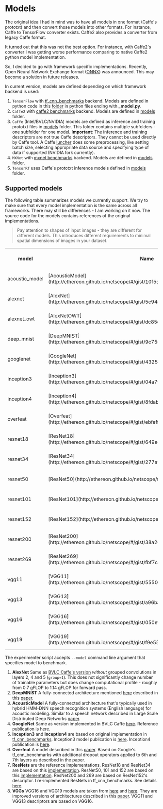 # __Models__

The original idea I had in mind was to have all models in one format (Caffe's prototxt)
and then convert those models into other formats. For instance, Caffe to TensorFlow converter
exists. Caffe2 also provides a converter from legacy Caffe format.

It turned out that this was not the best option. For instance, with Caffe2's converter
I was getting worse performance comparing to native Caffe2 python model implementation.

So, I decided to go with framework specific implementations. Recently, Open Neural Network
Exchange format ([ONNX](https://github.com/onnx/onnx)) was announced.
This may become a solution in future releases.

In current version, models are defined depending on which framework backend is used:

1. ``TensorFlow`` with [tf_cnn_benchmarks](https://github.com/HewlettPackard/dlcookbook-dlbs/tree/master/python/tf_cnn_benchmarks)
   backend. Models are defined in python code in this [folder](https://github.com/HewlettPackard/dlcookbook-dlbs/tree/master/python/tf_cnn_benchmarks)
   in python files ending with **_model.py**.
2. ``Caffe2`` with [caffe2 benchmarks](https://github.com/HewlettPackard/dlcookbook-dlbs/tree/master/python/caffe2_benchmarks)
   backend. Models are defined in [models](https://github.com/HewlettPackard/dlcookbook-dlbs/tree/master/python/caffe2_benchmarks/models)
   folder.
3. ``Caffe`` (Intel/BVLC/NVIDIA) models are defined as inference and training prototxt files in
   [models](https://github.com/HewlettPackard/dlcookbook-dlbs/tree/master/models) folder. This folder contains
   multiple subfolders - one subfolder for one model.
   **Important**: The inference and training descriptors are not true Caffe descriptors. They cannot be used
   directly by Caffe tool. A Caffe [luncher](https://github.com/HewlettPackard/dlcookbook-dlbs/blob/master/scripts/launchers/caffe.sh)
   does some preprocessing, like setting batch size, selecting appropriate data source and specifying
   type of data if supported (NVIDIA fork currently).
4. ``MXNet`` with [mxnet benchmarks](https://github.com/HewlettPackard/dlcookbook-dlbs/tree/master/python/mxnet_benchmarks)
   backend. Models are defined in [models](https://github.com/HewlettPackard/dlcookbook-dlbs/tree/master/python/mxnet_benchmarks/models)
   folder.
5. ``TensorRT`` uses Caffe\`s prototxt inference models defined in [models](https://github.com/HewlettPackard/dlcookbook-dlbs/tree/master/models)
   folder.

## Supported models

The following table summarizes models we currently support. We try to make sure that every
model implementation is the same across all frameworks. There may still be differences - I am working
on it now. The source code for the models contains references of the original implementations.

> Pay attention to shapes of input images - they are different for different models. This
> introduces different requirements to minimal spatial dimensions of images in your dataset.

<table>
  <tr>
    <th>model</th><th>Name</th><th>Input shape (CHW)</th><th>#Parameters</th><th>#Model size (Mb)</th><th>TensorFlow</th><th>Caffe</th><th>TensorRT</th><th>Caffe2</th><th>MXNet</th><th>PyTorch</th>
  </tr>
  <tr>
    <td>acoustic_model</td><td>[AcousticModel](http://ethereon.github.io/netscope/#/gist/10f5dee56b6f7bbb5da26749bd37ae16)</td>
    <td>540x1x1</td>
    <td>34,678,784</td><td>133</td>
    <td>[Impl](https://github.com/HewlettPackard/dlcookbook-dlbs/blob/master/python/tf_cnn_benchmarks/models/acoustic_model.py)</td>
    <td colspan="2">[Impl](https://github.com/HewlettPackard/dlcookbook-dlbs/tree/master/models/acoustic_model)</td>
    <td>[Impl](https://github.com/HewlettPackard/dlcookbook-dlbs/blob/master/python/caffe2_benchmarks/models/acoustic_model.py)</td>
    <td>[Impl](https://github.com/HewlettPackard/dlcookbook-dlbs/blob/master/python/mxnet_benchmarks/models/acoustic_model.py)</td>
    <td>[Impl](https://github.com/HewlettPackard/dlcookbook-dlbs/blob/master/python/pytorch_benchmarks/models/acoustic_model.py)</td>
  </tr>
  <tr>
    <td>alexnet</td><td>[AlexNet](http://ethereon.github.io/netscope/#/gist/5c94a074f4e4ac4b81ee28a796e04b5d)</td>
    <td>3x227x227</td>
    <td>62,378,344</td><td>238</td>
    <td>[Impl](https://github.com/HewlettPackard/dlcookbook-dlbs/blob/master/python/tf_cnn_benchmarks/models/alexnet_model.py)</td>
    <td colspan="2">[Impl](https://github.com/HewlettPackard/dlcookbook-dlbs/tree/master/models/alexnet_owt)</td>
    <td>[Impl](https://github.com/HewlettPackard/dlcookbook-dlbs/blob/master/python/caffe2_benchmarks/models/alexnet_owt.py)</td>
    <td>[Impl](https://github.com/HewlettPackard/dlcookbook-dlbs/blob/master/python/mxnet_benchmarks/models/alexnet_owt.py)</td>
    <td>[Impl](https://github.com/HewlettPackard/dlcookbook-dlbs/blob/master/python/pytorch_benchmarks/models/alexnet_owt.py)</td>
  </tr>
  <tr>
    <td>alexnet_owt</td><td>[AlexNetOWT](http://ethereon.github.io/netscope/#/gist/dc85cc15d59d720c8a18c4776abc9fd5)</td>
    <td>3x227x227</td>
    <td>61,100,840</td><td>233</td>
    <td>[Impl](https://github.com/HewlettPackard/dlcookbook-dlbs/blob/master/python/tf_cnn_benchmarks/models/alexnet_model.py)</td>
    <td colspan="2">[Impl](https://github.com/HewlettPackard/dlcookbook-dlbs/tree/master/models/bvlc_alexnet)</td>
    <td>[Impl](https://github.com/HewlettPackard/dlcookbook-dlbs/blob/master/python/caffe2_benchmarks/models/alexnet.py)</td>
    <td>[Impl](https://github.com/HewlettPackard/dlcookbook-dlbs/blob/master/python/mxnet_benchmarks/models/alexnet.py)</td>
    <td>[Impl](https://github.com/HewlettPackard/dlcookbook-dlbs/blob/master/python/pytorch_benchmarks/models/alexnet.py)</td>
  </tr>
  <tr>
    <td>deep_mnist</td><td>[DeepMNIST](http://ethereon.github.io/netscope/#/gist/9c75cd95891207082bd42264eb7a2706)</td>
    <td>1x28x28</td>
    <td>11,972,510</td><td>46</td>
    <td>[Impl](https://github.com/HewlettPackard/dlcookbook-dlbs/blob/master/python/tf_cnn_benchmarks/models/deepmnist_model.py)</td>
    <td colspan="2">[Impl](https://github.com/HewlettPackard/dlcookbook-dlbs/tree/master/models/deep_mnist)</td>
    <td>[Impl](https://github.com/HewlettPackard/dlcookbook-dlbs/blob/master/python/caffe2_benchmarks/models/deep_mnist.py)</td>
    <td>[Impl](https://github.com/HewlettPackard/dlcookbook-dlbs/blob/master/python/mxnet_benchmarks/models/deep_mnist.py)</td>
    <td>[Impl](https://github.com/HewlettPackard/dlcookbook-dlbs/blob/master/python/pytorch_benchmarks/models/deep_mnist.py)</td>
  </tr>
  <tr>
    <td>googlenet</td><td>[GoogleNet](http://ethereon.github.io/netscope/#/gist/4325909f3683e51eaf93fdaeed6b2a9b)</td>
    <td>3x224x224</td>
    <td>6,998,552</td><td>27</td>
    <td>[Impl](https://github.com/HewlettPackard/dlcookbook-dlbs/blob/master/python/tf_cnn_benchmarks/models/googlenet_model.py)</td>
    <td colspan="2">[Impl](https://github.com/HewlettPackard/dlcookbook-dlbs/tree/master/models/bvlc_googlenet)</td>
    <td>[Impl](https://github.com/HewlettPackard/dlcookbook-dlbs/blob/master/python/caffe2_benchmarks/models/googlenet.py)</td>
    <td>[Impl](https://github.com/HewlettPackard/dlcookbook-dlbs/blob/master/python/mxnet_benchmarks/models/googlenet.py)</td>
    <td>[Impl](https://github.com/HewlettPackard/dlcookbook-dlbs/blob/master/python/pytorch_benchmarks/models/googlenet.py)</td>
  </tr>
  <tr>
    <td>inception3</td><td>[Inception3](http://ethereon.github.io/netscope/#/gist/04a797f778a7d513a9b52af4c1dbee4e)</td>
    <td rowspan=2>3x299x299</td>
    <td>23,869,094</td><td>91</td>
    <td rowspan="2">[Impl](https://github.com/HewlettPackard/dlcookbook-dlbs/blob/master/python/tf_cnn_benchmarks/models/inception_model.py)</td>
    <td colspan=2>[Impl](https://github.com/HewlettPackard/dlcookbook-dlbs/tree/master/models/inception3)</td>
    <td rowspan=2>[Impl](https://github.com/HewlettPackard/dlcookbook-dlbs/blob/master/python/caffe2_benchmarks/models/inception.py)</td>
    <td rowspan=2>[Impl](https://github.com/HewlettPackard/dlcookbook-dlbs/blob/master/python/mxnet_benchmarks/models/inception.py)</td>
    <td rowspan=2>[Impl](https://github.com/HewlettPackard/dlcookbook-dlbs/blob/master/python/pytorch_benchmarks/models/inception.py)</td>
  </tr>
  <tr>
    <td>inception4</td><td>[Inception4](http://ethereon.github.io/netscope/#/gist/8fdab7a3ea5bceb9169832dfd73b5e31)</td>
    <td>42,743,133</td><td>163</td>
    <td colspan=2>[Impl](https://github.com/HewlettPackard/dlcookbook-dlbs/tree/master/models/inception4)</td>
  </tr>
  <tr>
    <td>overfeat</td><td>[Overfeat](http://ethereon.github.io/netscope/#/gist/ebfeff824393bcd66a9ceb851d8e5bde)</td>
    <td>3x231x231</td>
    <td>145,920,872</td><td>557</td>
    <td>[Impl](https://github.com/HewlettPackard/dlcookbook-dlbs/blob/master/python/tf_cnn_benchmarks/models/overfeat_model.py)</td>
    <td colspan=2>[Impl](https://github.com/HewlettPackard/dlcookbook-dlbs/tree/master/models/overfeat)</td>
    <td>[Impl](https://github.com/HewlettPackard/dlcookbook-dlbs/blob/master/python/caffe2_benchmarks/models/overfeat.py)</td>
    <td>[Impl](https://github.com/HewlettPackard/dlcookbook-dlbs/blob/master/python/mxnet_benchmarks/models/overfeat.py)</td>
    <td>[Impl](https://github.com/HewlettPackard/dlcookbook-dlbs/blob/master/python/pytorch_benchmarks/models/overfeat.py)</td>
  </tr>
  <tr>
    <td>resnet18</td><td>[ResNet18](http://ethereon.github.io/netscope/#/gist/649e0fb6c96c60c9f0abaa339da3cd27)</td>
    <td rowspan=7>3x224x224</td>
    <td>11,703,485</td><td>45</td>
    <td rowspan="7" framework="tensorflow">[Impl](https://github.com/HewlettPackard/dlcookbook-dlbs/blob/master/python/tf_cnn_benchmarks/models/resnet_model.py)</td>
    <td colspan=2>[Impl](https://github.com/HewlettPackard/dlcookbook-dlbs/tree/master/models/resnet18)</td>
    <td rowspan="7" framework="caffe2">[Impl](https://github.com/HewlettPackard/dlcookbook-dlbs/blob/master/python/caffe2_benchmarks/models/resnet.py)</td>
    <td rowspan="7" framework="mxnet">[Impl](https://github.com/HewlettPackard/dlcookbook-dlbs/blob/master/python/mxnet_benchmarks/models/resnet.py)</td>
    <td rowspan="7" framework="mxnet">[Impl](https://github.com/HewlettPackard/dlcookbook-dlbs/blob/master/python/pytorch_benchmarks/models/resnet.py)</td>
  </tr>
  <tr>
    <td>resnet34</td><td>[ResNet34](http://ethereon.github.io/netscope/#/gist/277a9604370076d8eed03e9e44e23d53)</td>
    <td>21,819,085</td><td>84</td>
    <td colspan=2>[Impl](https://github.com/HewlettPackard/dlcookbook-dlbs/tree/master/models/resnet34)</td>
  </tr>
  <tr>
    <td>resnet50</td><td>[ResNet50](http://ethereon.github.io/netscope/#/gist/db945b393d40bfa26006)</td>
    <td>25,610,269</td><td>98</td>
    <td colspan="2">[Impl](https://github.com/HewlettPackard/dlcookbook-dlbs/tree/master/models/resnet50)</td>
  </tr>
  <tr>
    <td>resnet101</td><td>[ResNet101](http://ethereon.github.io/netscope/#/gist/b21e2aae116dc1ac7b50)</td>
    <td>44,654,608</td><td>171</td>
    <td colspan="2">[Impl](https://github.com/HewlettPackard/dlcookbook-dlbs/tree/master/models/resnet101)</td>
  </tr>
  <tr>
    <td>resnet152</td><td>[ResNet152](http://ethereon.github.io/netscope/#/gist/d38f3e6091952b45198b)</td>
    <td>60,344,387</td><td>231</td>
    <td colspan="2">[Impl](https://github.com/HewlettPackard/dlcookbook-dlbs/tree/master/models/resnet152)</td>
  </tr>
  <tr>
    <td>resnet200</td><td>[ResNet200](http://ethereon.github.io/netscope/#/gist/38a20d8dd1a4725d12659c8e313ab2c7)</td>
    <td>64,850,035</td><td>248</td>
    <td framework="caffe" colspan=2>[Impl](https://github.com/HewlettPackard/dlcookbook-dlbs/tree/master/models/resnet200)</td>
  </tr>
  <tr>
    <td>resnet269</td><td>[ResNet269](http://ethereon.github.io/netscope/#/gist/fbf7c67565523a9ac2c349aa89c5e78d)</td>
    <td>102,326,456</td><td>391</td>
    <td framework="caffe" colspan=2>[Impl](https://github.com/HewlettPackard/dlcookbook-dlbs/tree/master/models/resnet269)</td>
  </tr>
  <tr>
    <td>vgg11</td><td>[VGG11](http://ethereon.github.io/netscope/#/gist/5550b93fb51ab63d520af5be555d691f)</td>
    <td rowspan=4>3x224x224</td>
    <td>132,863,336</td><td>507</td>
    <td rowspan="4">[Impl](https://github.hpe.com/labs/dlcookbook/blob/master/python/tf_cnn_benchmarks/models/vgg_model.py)</td>
    <td colspan="2">[Impl](https://github.com/HewlettPackard/dlcookbook-dlbs/tree/master/models/vgg11)</td>
    <td rowspan="4">[Impl](https://github.com/HewlettPackard/dlcookbook-dlbs/blob/master/python/caffe2_benchmarks/models/vgg.py)</td>
    <td rowspan="4">[Impl](https://github.com/HewlettPackard/dlcookbook-dlbs/blob/master/python/mxnet_benchmarks/models/vgg.py)</td>
    <td rowspan="4">[Impl](https://github.com/HewlettPackard/dlcookbook-dlbs/blob/master/python/pytorch_benchmarks/models/vgg.py)</td>
  </tr>
  <tr>
    <td>vgg13</td><td>[VGG13](http://ethereon.github.io/netscope/#/gist/a96ba317064a61b22a1742bd05c54816)</td>
    <td>133,047,848</td><td>508</td>
    <td colspan="2">[Impl](https://github.com/HewlettPackard/dlcookbook-dlbs/tree/master/models/vgg13)</td>
  </tr>
  <tr>
    <td>vgg16</td><td>[VGG16](http://ethereon.github.io/netscope/#/gist/050efcbb3f041bfc2a392381d0aac671)</td>
    <td>138,357,544</td><td>528</td>
    <td colspan="2">[Impl](https://github.com/HewlettPackard/dlcookbook-dlbs/tree/master/models/vgg16)</td>
  </tr>
  <tr>
    <td>vgg19</td><td>[VGG19](http://ethereon.github.io/netscope/#/gist/f9e55d5947ac0043973b32b7ff51b778)</td>
    <td>143,667,240</td><td>548</td>
    <td colspan="2">[Impl](https://github.com/HewlettPackard/dlcookbook-dlbs/tree/master/models/vgg19)</td>
  </tr>
</table>

The experimenter script accepts ``--model`` command line argument that specifies model to benchmark.

1. __AlexNet__ Same as [BVLC Caffe's version](https://github.com/BVLC/caffe/tree/master/models/bvlc_alexnet) _without_ grouped convolutions in layers 2, 4 and 5 (`group=1`). This does not significantly change number of  trainable parameters but does change computational profile - roughly from 0.7 gFLOP to 1.14 gFLOP for forward pass.
2. __DeepMNIST__ A fully-connected architecture mentioned [here](http://yann.lecun.com/exdb/mnist/) described in this [paper](http://arxiv.org/abs/1003.0358).
3. __AcousticModel__ A fully-connected architecture that's typically used in hybrid HMM-DNN speech recognition systems (English language) for acoustic modeling. Similar to a speech network described in Large Scale Distributed Deep Networks [paper](https://research.google.com/archive/large_deep_networks_nips2012.html).
4. __GoogleNet__ Same as version implemented in BVLC Caffe [here](https://github.com/BVLC/caffe/tree/master/models/bvlc_googlenet). Reference publication is [here](http://arxiv.org/abs/1409.4842).
5. __Inception3__ and __Inception4__ are based on original implementation in [tf_cnn_benchmarks](https://github.com/HewlettPackard/dlcookbook-dlbs/blob/master/python/tf_cnn_benchmarks/inception_model.py). Inception3 model publication is [here](http://arxiv.org/abs/1512.00567). Inception4 publication is [here](http://arxiv.org/abs/1602.07261).
6. __Overfeat__ A model described in this [paper](https://arxiv.org/pdf/1312.6229.pdf). Based on Google's tf_cnn_benchmarks with additional dropout operators applied to 6th and 7th layers as described in the paper.
7. __ResNets__ are the reference implementations. ResNet18 and ResNet34 are based on this [implementation](https://github.com/antingshen/resnet-protofiles).
ResNet50, 101 and 152 are based on this [implementation](https://github.com/KaimingHe/deep-residual-networks). ResNet200 and 269 are based on ResNet152's descriptor. I re-implemented ResNets in tf_cnn_benchmarks. See details [here](https://github.com/HewlettPackard/dlcookbook-dlbs/blob/master/python/tf_cnn_benchmarks/resnet_model.py).
8. __VGGs__ VGG16 and VGG19 models are taken from [here](https://gist.github.com/ksimonyan/211839e770f7b538e2d8#file-readme-md) and [here](https://gist.github.com/ksimonyan/3785162f95cd2d5fee77#file-readme-md). They are improved versions of architectures described in this [paper](http://arxiv.org/pdf/1409.1556). VGG11 and VGG13 descriptors are based on VGG16.
